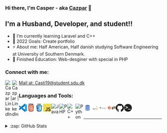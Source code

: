 ### Hi there, I'm Casper - aka [Cazpar][website] 👋 

## I'm a Husband, Developer, and student!!

- 🌱 I’m currently learning Laravel and C++
- 🥅 2022 Goals: Create portfolio 
- ⚡ About me: Half American, Half danish studying Software Engineering at University of Southern Denmark.
- 📖 Finished Education: Web-desginer with special in PHP

### Connect with me:

[<img align="left" alt="Cazpar | LinkedIn" width="22px" src="https://cdn.jsdelivr.net/npm/simple-icons@v3/icons/linkedin.svg" />][linkedin]

[<img align="left" alt="Cazpar | LinkedIn" width="22px" src="https://cdnjs.cloudflare.com/ajax/libs/simple-icons/3.2.0/discord.svg" />][discord]

[Mail at: Casti19@student.sdu.dk](mailto:Casti19@student.sdu.dk?subject=[GitHub]%20Source%20Han%20Sans)


### Languages and Tools:

<img align="left" alt="Visual Studio Code" width="26px" src="https://raw.githubusercontent.com/github/explore/80688e429a7d4ef2fca1e82350fe8e3517d3494d/topics/visual-studio-code/visual-studio-code.png" />
<img align="left" alt="HTML5" width="26px" src="https://raw.githubusercontent.com/github/explore/80688e429a7d4ef2fca1e82350fe8e3517d3494d/topics/html/html.png" />
<img align="left" alt="CSS3" width="26px" src="https://raw.githubusercontent.com/github/explore/80688e429a7d4ef2fca1e82350fe8e3517d3494d/topics/css/css.png" />
<img align="left" alt="JavaScript" width="26px" src="https://raw.githubusercontent.com/github/explore/80688e429a7d4ef2fca1e82350fe8e3517d3494d/topics/javascript/javascript.png" />
<img align="left" alt="Java" width="26px" src="https://cdnjs.cloudflare.com/ajax/libs/line-awesome/1.3.0/svg/java.svg" />
<img align="left" alt="PHP" width="26px" src="https://cdnjs.cloudflare.com/ajax/libs/line-awesome/1.3.0/svg/php.svg" />
<img align="left" alt="C++" width="26px" src="https://cdn.cdnlogo.com/logos/c/76/c.svg" />
<img align="left" alt="Python" width="26px" src="https://cdnjs.cloudflare.com/ajax/libs/line-awesome/1.3.0/svg/python.svg" />
<img align="left" alt="SQL" width="26px" src="https://raw.githubusercontent.com/github/explore/80688e429a7d4ef2fca1e82350fe8e3517d3494d/topics/sql/sql.png" />
<img align="left" alt="MySQL" width="26px" src="https://raw.githubusercontent.com/github/explore/80688e429a7d4ef2fca1e82350fe8e3517d3494d/topics/mysql/mysql.png" />
<img align="left" alt="MongoDB" width="26px" src="https://raw.githubusercontent.com/github/explore/80688e429a7d4ef2fca1e82350fe8e3517d3494d/topics/mongodb/mongodb.png" />
<img align="left" alt="Git" width="26px" src="https://raw.githubusercontent.com/github/explore/80688e429a7d4ef2fca1e82350fe8e3517d3494d/topics/git/git.png" />
<img align="left" alt="GitHub" width="26px" src="https://raw.githubusercontent.com/github/explore/78df643247d429f6cc873026c0622819ad797942/topics/github/github.png" />
<img align="left" alt="Terminal" width="26px" src="https://raw.githubusercontent.com/github/explore/80688e429a7d4ef2fca1e82350fe8e3517d3494d/topics/terminal/terminal.png" />

<br />
<br />

---

<details>
  <summary>:zap: GitHub Stats</summary>

  <img align="left" alt="Cazpar's GitHub Stats" src="https://github-readme-stats.vercel.app/api?username=Cazpar&show_icons=true&hide_border=true&theme=dracula&hide_title=true" />

  <!-- [![Top Langs](https://github-readme-stats.vercel.app/api/top-langs/?username=Cazpar&layout=compact)](https://github.com/anuraghazra/github-readme-stats) -->

</details>

[website]: https://Cazpar.com
[linkedin]: https://linkedin.com/in/casper-stillinge-22555622a
[discord]: https://discordapp.com/users/7555/